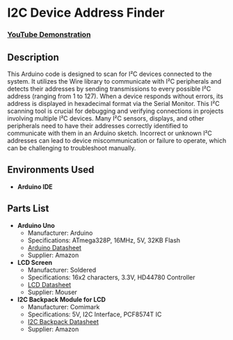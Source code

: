 <h1>I2C Device Address Finder</h1>

 ### [YouTube Demonstration](https://youtu.be/9OWql6b_wj0)

<h2>Description</h2>
This Arduino code is designed to scan for I²C devices connected to the system. It utilizes the Wire library to communicate with I²C peripherals and detects their addresses by sending transmissions to every possible I²C address (ranging from 1 to 127). When a device responds without errors, its address is displayed in hexadecimal format via the Serial Monitor. This I²C scanning tool is crucial for debugging and verifying connections in projects involving multiple I²C devices. Many I²C sensors, displays, and other peripherals need to have their addresses correctly identified to communicate with them in an Arduino sketch. Incorrect or unknown I²C addresses can lead to device miscommunication or failure to operate, which can be challenging to troubleshoot manually.
<br />


<h2>Environments Used </h2>

- <b>Arduino IDE</b>

<h2>Parts List</h2>

<ul>
  <li><strong>Arduino Uno</strong>
    <ul>
      <li>Manufacturer: Arduino</li>
      <li>Specifications: ATmega328P, 16MHz, 5V, 32KB Flash</li>
      <li><a href="https://www.amazon.com/Arduino-A000066-ARDUINO-UNO-R3/dp/B008GRTSV6/ref=sr_1_1?th=1">Arduino Datasheet</a></li>
      <li>Supplier: Amazon</li>
    </ul>
  </li>
  <li><strong>LCD Screen</strong>
    <ul>
      <li>Manufacturer: Soldered</li>
      <li>Specifications: 16x2 characters, 3.3V, HD44780 Controller</li>
      <li><a href="https://www.mouser.com/ProductDetail/Soldered/333171?qs=QpmGXVUTftF%2F5vBtqVXjsQ%3D%3D">LCD Datasheet</a></li>
      <li>Supplier: Mouser</li>
    </ul>
  </li>
  <li><strong>I2C Backpack Module for LCD</strong>
   <ul>
     <li>Manufacturer: Comimark</li>
     <li>Specifications: 5V, I2C Interface, PCF8574T IC</li>
     <li><a href="https://www.amazon.com/Comimark-PCF8574-PCF8574T-Expander-Raspberry/dp/B07X3KWQZ7/ref=sr_1_4">I2C Backpack Datasheet</a></li>
     <li>Supplier: Amazon</li>
   </ul>
  </li>
